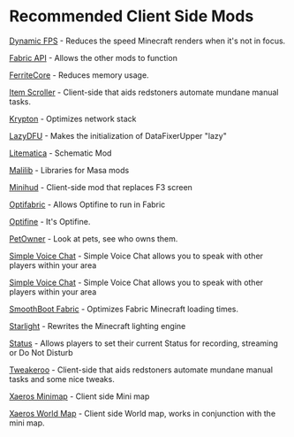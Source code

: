 # Recommended Client Side Mods

[Dynamic FPS](https://www.curseforge.com/minecraft/mc-mods/dynamic-fps) - Reduces the speed Minecraft renders when it's not in focus.

[Fabric API](https://www.curseforge.com/minecraft/mc-mods/fabric-api/files) - Allows the other mods to function

[FerriteCore](https://www.curseforge.com/minecraft/mc-mods/ferritecore-fabric) - Reduces memory usage.

[Item Scroller](https://www.curseforge.com/minecraft/mc-mods/item-scroller) - Client-side that aids redstoners automate mundane manual tasks.

[Krypton](https://www.curseforge.com/minecraft/mc-mods/krypton) - Optimizes network stack

[LazyDFU](https://www.curseforge.com/minecraft/mc-mods/lazydfu) - Makes the initialization of DataFixerUpper "lazy"

[Litematica](https://www.curseforge.com/minecraft/mc-mods/litematica/) - Schematic Mod

[Malilib](https://www.curseforge.com/minecraft/mc-mods/malilib/files/3870801) - Libraries for Masa mods

[Minihud](https://www.curseforge.com/minecraft/mc-mods/minihud) - Client-side mod that replaces F3 screen

[Optifabric](https://www.curseforge.com/minecraft/mc-mods/optifabric) - Allows Optifine to run in Fabric

[Optifine](https://optifine.net/downloads) - It's Optifine.

[PetOwner](https://www.curseforge.com/minecraft/mc-mods/pet-owner) - Look at pets, see who owns them.

[Simple Voice Chat](https://www.curseforge.com/minecraft/mc-mods/simple-voice-chat) - Simple Voice Chat allows you to speak with other players within your area

[Simple Voice Chat](https://www.curseforge.com/minecraft/mc-mods/simple-voice-chat) - Simple Voice Chat allows you to speak with other players within your area

[SmoothBoot Fabric](https://www.curseforge.com/minecraft/mc-mods/smooth-boot) - Optimizes Fabric Minecraft loading times.

[Starlight](https://modrinth.com/mod/starlight) - Rewrites the Minecraft lighting engine

[Status](https://github.com/henkelmax/status) - Allows players to set their current Status for recording, streaming or Do Not Disturb

[Tweakeroo](https://www.curseforge.com/minecraft/mc-mods/tweakeroo) - Client-side that aids redstoners automate mundane manual tasks and some nice tweaks.

[Xaeros Minimap](https://www.curseforge.com/minecraft/mc-mods/xaeros-minimap/files) - Client side Mini map

[Xaeros World Map](https://www.curseforge.com/minecraft/mc-mods/xaeros-world-map/files) - Client side World map, works in conjunction with the mini map.
